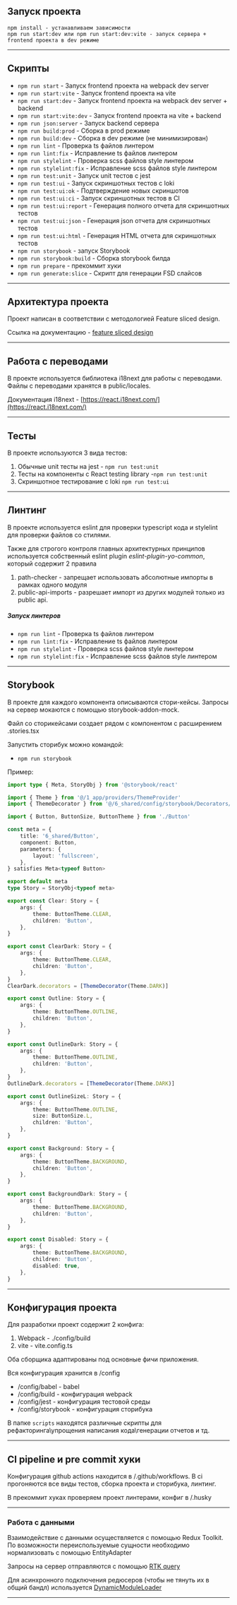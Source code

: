 ## Запуск проекта

```
npm install - устанавливаем зависимости
npm run start:dev или npm run start:dev:vite - запуск сервера + frontend проекта в dev режиме
```

----

## Скрипты

- `npm run start` - Запуск frontend проекта на webpack dev server
- `npm run start:vite` - Запуск frontend проекта на vite
- `npm run start:dev` - Запуск frontend проекта на webpack dev server + backend
- `npm run start:vite:dev` - Запуск frontend проекта на vite + backend
- `npm run json:server` - Запуск backend сервера
- `npm run build:prod` - Сборка в prod режиме
- `npm run build:dev` - Сборка в dev режиме (не минимизирован)
- `npm run lint` - Проверка ts файлов линтером
- `npm run lint:fix` - Исправление ts файлов линтером
- `npm run stylelint` - Проверка scss файлов style линтером
- `npm run stylelint:fix` - Исправление scss файлов style линтером
- `npm run test:unit` - Запуск unit тестов с jest
- `npm run test:ui` - Запуск скриншотных тестов с loki
- `npm run test:ui:ok` - Подтверждение новых скриншотов
- `npm run test:ui:ci` - Запуск скриншотных тестов в CI
- `npm run test:ui:report` - Генерация полного отчета для скриншотных тестов
- `npm run test:ui:json` - Генерация json отчета для скриншотных тестов
- `npm run test:ui:html` - Генерация HTML отчета для скриншотных тестов
- `npm run storybook` - запуск Storybook
- `npm run storybook:build` - Сборка storybook билда
- `npm run prepare` - прекоммит хуки
- `npm run generate:slice` - Скрипт для генерации FSD слайсов

----

## Архитектура проекта

Проект написан в соответствии с методологией Feature sliced design.

Ссылка на документацию - [feature sliced design](https://feature-sliced.design/docs/get-started/tutorial)

----

## Работа с переводами

В проекте используется библиотека i18next для работы с переводами.
Файлы с переводами хранятся в public/locales.

Документация i18next - [https://react.i18next.com/](https://react.i18next.com/)

----

## Тесты

В проекте используются 3 вида тестов:
1) Обычные unit тесты на jest - `npm run test:unit`
2) Тесты на компоненты с React testing library -`npm run test:unit`
3) Скриншотное тестирование с loki `npm run test:ui`

----

## Линтинг

В проекте используется eslint для проверки typescript кода и stylelint для проверки файлов со стилями.

Также для строгого контроля главных архитектурных принципов
используется собственный eslint plugin *eslint-plugin-yo-common*,
который содержит 2 правила
1) path-checker - запрещает использовать абсолютные импорты в рамках одного модуля
1) public-api-imports - разрешает импорт из других модулей только из public api.

##### Запуск линтеров
- `npm run lint` - Проверка ts файлов линтером
- `npm run lint:fix` - Исправление ts файлов линтером
- `npm run stylelint` - Проверка scss файлов style линтером
- `npm run stylelint:fix` - Исправление scss файлов style линтером

----
## Storybook

В проекте для каждого компонента описываются стори-кейсы.
Запросы на сервер мокаются с помощью storybook-addon-mock.

Файл со сторикейсами создает рядом с компонентом с расширением .stories.tsx

Запустить сторибук можно командой:
- `npm run storybook`

Пример:

```typescript jsx
import type { Meta, StoryObj } from '@storybook/react'

import { Theme } from '@/1_app/providers/ThemeProvider'
import { ThemeDecorator } from '@/6_shared/config/storybook/Decorators/ThemeDecorator'

import { Button, ButtonSize, ButtonTheme } from './Button'

const meta = {
    title: '6_shared/Button',
    component: Button,
    parameters: {
        layout: 'fullscreen',
    },
} satisfies Meta<typeof Button>

export default meta
type Story = StoryObj<typeof meta>

export const Clear: Story = {
    args: {
        theme: ButtonTheme.CLEAR,
        children: 'Button',
    },
}

export const ClearDark: Story = {
    args: {
        theme: ButtonTheme.CLEAR,
        children: 'Button',
    },
}
ClearDark.decorators = [ThemeDecorator(Theme.DARK)]

export const Outline: Story = {
    args: {
        theme: ButtonTheme.OUTLINE,
        children: 'Button',
    },
}

export const OutlineDark: Story = {
    args: {
        theme: ButtonTheme.OUTLINE,
        children: 'Button',
    },
}
OutlineDark.decorators = [ThemeDecorator(Theme.DARK)]

export const OutlineSizeL: Story = {
    args: {
        theme: ButtonTheme.OUTLINE,
        size: ButtonSize.L,
        children: 'Button',
    },
}

export const Background: Story = {
    args: {
        theme: ButtonTheme.BACKGROUND,
        children: 'Button',
    },
}

export const BackgroundDark: Story = {
    args: {
        theme: ButtonTheme.BACKGROUND,
        children: 'Button',
    },
}

export const Disabled: Story = {
    args: {
        theme: ButtonTheme.BACKGROUND,
        children: 'Button',
        disabled: true,
    },
}
```

----

## Конфигурация проекта

Для разработки проект содержит 2 конфига:
1. Webpack - ./config/build
2. vite - vite.config.ts

Оба сборщика адаптированы под основные фичи приложения.

Вся конфигурация хранится в /config
- /config/babel - babel
- /config/build - конфигурация webpack
- /config/jest - конфигурация тестовой среды
- /config/storybook - конфигурация сторибука

В папке `scripts` находятся различные скрипты для рефакторинга\упрощения написания кода\генерации отчетов и тд.

----

## CI pipeline и pre commit хуки

Конфигурация github actions находится в /.github/workflows.
В ci прогоняются все виды тестов, сборка проекта и сторибука, линтинг.

В прекоммит хуках проверяем проект линтерами, конфиг в /.husky

----

### Работа с данными

Взаимодействие с данными осуществляется с помощью Redux Toolkit.
По возможности переиспользуемые сущности необходимо нормализовать с помощью EntityAdapter

Запросы на сервер отправляются с помощью [RTK query](/src/shared/api/rtkApi.ts)

Для асинхронного подключения редюсеров (чтобы не тянуть их в общий бандл) используется
[DynamicModuleLoader](/src/6_shared/lib/components/DynamicModuleLoader.tsx)

----
